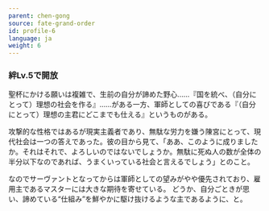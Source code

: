 ```yaml
---
parent: chen-gong
source: fate-grand-order
id: profile-6
language: ja
weight: 6
---
```


### 絆Lv.5で開放

聖杯にかける願いは複雑で、生前の自分が諦めた野心……『国を統べ、（自分にとって）理想の社会を作る』……がある一方、軍師としての喜びである『（自分にとって）理想の主君にどこまでも仕える』というものがある。

攻撃的な性格ではあるが現実主義者であり、無駄な労力を嫌う陳宮にとって、現代社会は一つの答えであった。彼の目から見て、「ああ、このように成りましたか。それはそれで、よろしいのではないでしょうか。無駄に死ぬ人の数が全体の半分以下なのであれば、うまくいっている社会と言えるでしょう」とのこと。

なのでサーヴァントとなってからは軍師としての望みがやや優先されており、雇用主であるマスターには大きな期待を寄せている。
どうか、自分ごときが思い、諦めている“仕組み”を鮮やかに駆け抜けるような主であるように、と。

